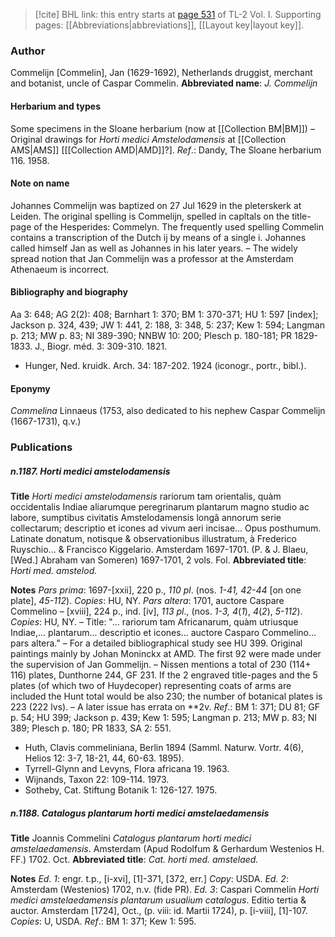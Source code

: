 > [!cite] BHL link: this entry starts at [page 531](https://www.biodiversitylibrary.org/page/33120662) of TL-2 Vol. I.
> Supporting pages: [[Abbreviations|abbreviations]], [[Layout key|layout key]].

### Author

Commelijn \[Commelin\], Jan (1629-1692), Netherlands druggist, merchant and botanist, uncle of Caspar Commelin. 
**Abbreviated name**: *J. Commelijn*

#### Herbarium and types

Some specimens in the Sloane herbarium (now at [[Collection BM|BM]]) – Original drawings for *Horti medici Amstelodamensis* at [[Collection AMS|AMS]] \[[[Collection AMD|AMD]]?\].
*Ref*.: Dandy, The Sloane herbarium 116. 1958.

#### Note on name

Johannes Commelijn was baptized on 27 Jul 1629 in the pleterskerk at Leiden. The original spelling is Commelijn, spelled in capltals on the title-page of the Hesperides: Commelyn. The frequently used spelling Commelin contains a transcription of the Dutch ij by means of a single i. Johannes called himself Jan as well as Johannes in his later years. – The widely spread notion that Jan Commelijn was a professor at the Amsterdam Athenaeum is incorrect.

#### Bibliography and biography

Aa 3: 648; AG 2(2): 408; Barnhart 1: 370; BM 1: 370-371; HU 1: 597 \[index\]; Jackson p. 324, 439; JW 1: 441, 2: 188, 3: 348, 5: 237; Kew 1: 594; Langman p. 213; MW p. 83; NI 389-390; NNBW 10: 200; Plesch p. 180-181; PR 1829-1833. J., Biogr. méd. 3: 309-310. 1821.
- Hunger, Ned. kruidk. Arch. 34: 187-202. 1924 (iconogr., portr., bibl.).

#### Eponymy

*Commelina* Linnaeus (1753, also dedicated to his nephew Caspar Commelijn (1667-1731), q.v.)

### Publications

##### n.1187. Horti medici amstelodamensis

**Title**
*Horti medici amstelodamensis* rariorum tam orientalis, quàm occidentalis Indiae aliarumque peregrinarum plantarum magno studio ac labore, sumptibus civitatis Amstelodamensis longâ annorum serie collectarum; descriptio et icones ad vivum aeri incisae... Opus posthumum. Latinate donatum, notisque & observationibus illustratum, à Frederico Ruyschio... & Francisco Kiggelario. Amsterdam 1697-1701. (P. & J. Blaeu, \[Wed.\] Abraham van Someren) 1697-1701, 2 vols. Fol.
**Abbreviated title**: *Horti med. amstelod.*

**Notes**
*Pars prima*: 1697-\[xxii\], 220 p., *110 pl*. (nos. *1-41, 42-44* \[on one plate\], *45-112*). *Copies*: HU, NY.
*Pars altera*: 1701, auctore Caspare Commelino – \[xviii\], 224 p., ind. \[iv\], *113 pl*., (nos.
*1-3, 4*(*1*), *4*(*2*), *5-112*). *Copies*: HU, NY. – Title: "... rariorum tam Africanarum, quàm utriusque Indiae,... plantarum... descriptio et icones... auctore Casparo Commelino... pars altera." – For a detailed bibliographical study see HU 399. Original paintings mainly by Johan Moninckx at AMD. The first 92 were made under the supervision of Jan Gommelijn. – Nissen mentions a total of 230 (114+ 116) plates, Dunthorne 244, GF 231. If the 2 engraved title-pages and the 5 plates (of which two of Huydecoper) representing coats of arms are included the Hunt total would be also 230; the number of botanical plates is 223 (222 lvs). – A later issue has errata on \*\*2v.
*Ref*.: BM 1: 371; DU 81; GF p. 54; HU 399; Jackson p. 439; Kew 1: 595; Langman p. 213; MW p. 83; NI 389; Plesch p. 180; PR 1833, SA 2: 551.
- Huth, Clavis commeliniana, Berlin 1894 (Samml. Naturw. Vortr. 4(6), Helios 12: 3-7, 18-21, 44, 60-63. 1895).
- Tyrrell-Glynn and Levyns, Flora africana 19. 1963.
- Wijnands, Taxon 22: 109-114. 1973.
- Sotheby, Cat. Stiftung Botanik 1: 126-127. 1975.

##### n.1188. Catalogus plantarum horti medici amstelaedamensis

**Title**
Joannis Commelini *Catalogus plantarum horti medici amstelaedamensis*. Amsterdam (Apud Rodolfum & Gerhardum Westenios H. FF.) 1702. Oct.
**Abbreviated title**: *Cat. horti med. amstelaed.*

**Notes**
*Ed. 1*: engr. t.p., \[i-xvi\], \[1\]-371, \[372, err.\] *Copy*: USDA.
*Ed. 2*: Amsterdam (Westenios) 1702, n.v. (fide PR).
*Ed. 3*: Caspari Commelin *Horti medici amstelaedamensis plantarum usualium catalogus*. Editio tertia & auctor. Amsterdam \[1724\], Oct., (p. viii: id. Martii 1724), p. \[i-viii\], \[1\]-107.
*Copies*: U, USDA.
*Ref*.: BM 1: 371; Kew 1: 595.

